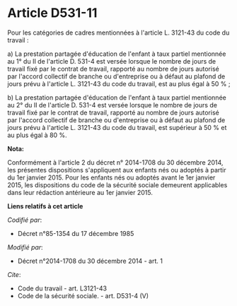 # Article D531-11

Pour les catégories de cadres mentionnées à l'article L. 3121-43 du code du travail : 

a) La prestation partagée d'éducation de l'enfant à taux partiel mentionnée au 1° du II de l'article D. 531-4 est versée
lorsque le nombre de jours de travail fixé par le contrat de travail, rapporté au nombre de jours autorisé par l'accord
collectif de branche ou d'entreprise ou à défaut au plafond de jours prévu à l'article L. 3121-43 du code du travail, est au
plus égal à 50 % ; 

b) La prestation partagée d'éducation de l'enfant à taux partiel mentionnée au 2° du II de l'article D. 531-4 est versée
lorsque le nombre de jours de travail fixé par le contrat de travail, rapporté au nombre de jours autorisé par l'accord
collectif de branche ou d'entreprise ou à défaut au plafond de jours prévu à l'article L. 3121-43 du code du travail, est
supérieur à 50 % et au plus égal à 80 %.

**Nota:**

Conformément à l'article 2 du décret n° 2014-1708 du 30 décembre 2014, les présentes dispositions s'appliquent aux enfants
nés ou adoptés à partir du 1er janvier 2015. Pour les enfants nés ou adoptés avant le 1er janvier 2015, les dispositions du
code de la sécurité sociale demeurent applicables dans leur rédaction antérieure au 1er janvier 2015.

**Liens relatifs à cet article**

_Codifié par_:

  - Décret n°85-1354 du 17 décembre 1985

_Modifié par_:

  - Décret n°2014-1708 du 30 décembre 2014 - art. 1

_Cite_:

  - Code du travail - art. L3121-43
  - Code de la sécurité sociale. - art. D531-4 (V)
